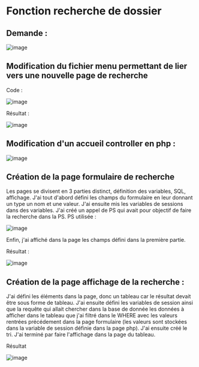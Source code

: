 # Fonction recherche de dossier

## Demande :

![image](https://github.com/MathisCastell/Stage-Fonction-recherche-de-dossiers/assets/148212506/268094a1-7735-4390-816e-299c26c2e9b7)

## Modification du fichier menu permettant de lier vers une nouvelle page de recherche 

Code :

![image](https://github.com/MathisCastell/Stage-Fonction-recherche-de-dossiers/assets/148212506/563a087c-9563-480b-a62b-c2284d0798d1)

Résultat :

![image](https://github.com/MathisCastell/Stage-Fonction-recherche-de-dossiers/assets/148212506/85fdbaaa-2bae-4db7-9632-42dca72988cb)

## Modification d'un accueil controller en php :

![image](https://github.com/MathisCastell/Stage-Fonction-recherche-de-dossiers/assets/148212506/55e57890-a4d3-4313-ade5-5956405ec280)

## Création de la page formulaire de recherche

Les pages se divisent en 3 parties distinct, définition des variables, SQL, affichage. J'ai tout d'abord défini les champs du formulaire en leur donnant un type un nom et une valeur.
J'ai ensuite mis les variables de sessions dans des variables.
J'ai créé un appel de PS qui avait pour objectif de faire la recherche dans la PS. 
PS utilisée : 

![image](https://github.com/MathisCastell/Stage-Fonction-recherche-de-dossiers/assets/148212506/ac8e11e1-8fab-43d3-a675-dcf809997c9a)


Enfin, j'ai affiché dans la page les champs défini dans la première partie.

Résultat :

![image](https://github.com/MathisCastell/Stage-Fonction-recherche-de-dossiers/assets/148212506/b69c119e-cb88-42ac-a493-cdbad5f018a1)

## Création de la page affichage de la recherche :

J'ai défini les éléments dans la page, donc un tableau car le résultat devait être sous forme de tableau.
J'ai ensuite défini les variables de session ainsi que la requête qui allait chercher dans la base de donnée les données à afficher dans le tableau que j'ai filtré dans le WHERE avec les valeurs rentrées précédement dans la page formulaire (les valeurs sont stockées dans la variable de session définie dans la page php).
J'ai ensuite créé le tri.
J'ai terminé par faire l'affichage dans la page du tableau.

Résultat 

![image](https://github.com/MathisCastell/Stage-Fonction-recherche-de-dossiers/assets/148212506/722efccd-9b12-4fbd-bc2a-b70fba732d94)



